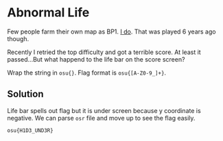 # Abnormal Life

Few people farm their own map as BP1. [I do](https://osu.ppy.sh/beatmapsets/748836#osu/1577478). That was played 6 years ago though.

Recently I retried the top difficulty and got a terrible score. At least it passed...But what happend to the life bar on the score screen?

Wrap the string in `osu{}`. Flag format is `osu{[A-Z0-9_]+}`.

## Solution

Life bar spells out flag but it is under screen because y coordinate is negative. We can parse `osr` file and move up to see the flag easily.

`osu{H1D3_UND3R}`